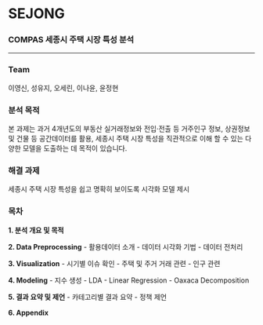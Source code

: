 # SEJONG
### COMPAS 세종시 주택 시장 특성 분석
------
  
### Team
이영신, 성유지, 오세린, 이나윤, 윤정현
  
### 분석 목적
본 과제는 과거 4개년도의 부동산 실거래정보와 전입‧전출 등 거주인구 정보, 상권정보 및 건물 등 공간데이터를 활용,
세종시 주택 시장 특성을 직관적으로 이해 할 수 있는 다양한 모델을 도출하는 데 목적이 있습니다.

### 해결 과제
세종시 주택 시장 특성을 쉽고 명확히 보이도록 시각화 모델 제시

### 목차
**1. 분석 개요 및 목적**

**2. Data Preprocessing**
    - 활용데이터 소개
    - 데이터 시각화 기법
    - 데이터 전처리

**3. Visualization**
    - 시기별 이슈 확인
    - 주택 및 주거 거래 관련
    - 인구 관련

**4. Modeling**
    - 지수 생성
    - LDA
    - Linear Regression
    - Oaxaca Decomposition

**5. 결과 요약 및 제언**
    - 카테고리별 결과 요약
    - 정책 제언

**6. Appendix**
